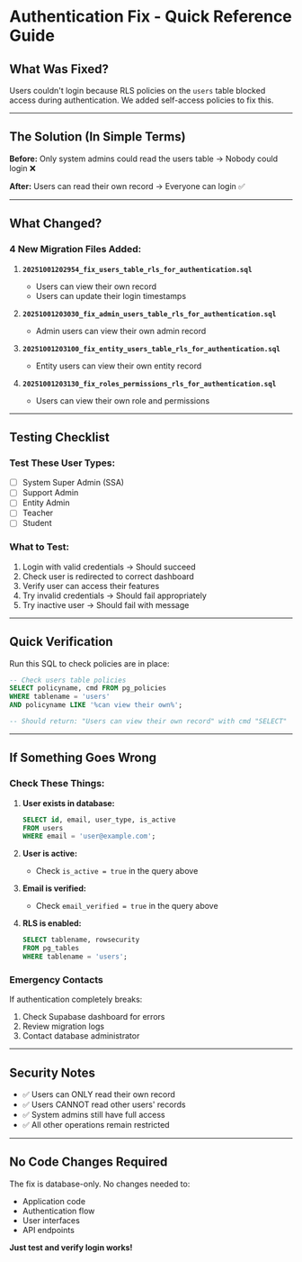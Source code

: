 # Authentication Fix - Quick Reference Guide

## What Was Fixed?

Users couldn't login because RLS policies on the `users` table blocked access during authentication. We added self-access policies to fix this.

---

## The Solution (In Simple Terms)

**Before:** Only system admins could read the users table → Nobody could login ❌

**After:** Users can read their own record → Everyone can login ✅

---

## What Changed?

### 4 New Migration Files Added:

1. **`20251001202954_fix_users_table_rls_for_authentication.sql`**
   - Users can view their own record
   - Users can update their login timestamps

2. **`20251001203030_fix_admin_users_table_rls_for_authentication.sql`**
   - Admin users can view their own admin record

3. **`20251001203100_fix_entity_users_table_rls_for_authentication.sql`**
   - Entity users can view their own entity record

4. **`20251001203130_fix_roles_permissions_rls_for_authentication.sql`**
   - Users can view their own role and permissions

---

## Testing Checklist

### Test These User Types:

- [ ] System Super Admin (SSA)
- [ ] Support Admin
- [ ] Entity Admin
- [ ] Teacher
- [ ] Student

### What to Test:

1. Login with valid credentials → Should succeed
2. Check user is redirected to correct dashboard
3. Verify user can access their features
4. Try invalid credentials → Should fail appropriately
5. Try inactive user → Should fail with message

---

## Quick Verification

Run this SQL to check policies are in place:

```sql
-- Check users table policies
SELECT policyname, cmd FROM pg_policies
WHERE tablename = 'users'
AND policyname LIKE '%can view their own%';

-- Should return: "Users can view their own record" with cmd "SELECT"
```

---

## If Something Goes Wrong

### Check These Things:

1. **User exists in database:**
   ```sql
   SELECT id, email, user_type, is_active
   FROM users
   WHERE email = 'user@example.com';
   ```

2. **User is active:**
   - Check `is_active = true` in the query above

3. **Email is verified:**
   - Check `email_verified = true` in the query above

4. **RLS is enabled:**
   ```sql
   SELECT tablename, rowsecurity
   FROM pg_tables
   WHERE tablename = 'users';
   ```

### Emergency Contacts

If authentication completely breaks:
1. Check Supabase dashboard for errors
2. Review migration logs
3. Contact database administrator

---

## Security Notes

- ✅ Users can ONLY read their own record
- ✅ Users CANNOT read other users' records
- ✅ System admins still have full access
- ✅ All other operations remain restricted

---

## No Code Changes Required

The fix is database-only. No changes needed to:
- Application code
- Authentication flow
- User interfaces
- API endpoints

**Just test and verify login works!**
